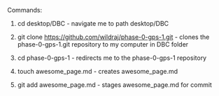 Commands: 
1. cd desktop/DBC - navigate me to path desktop/DBC

2. git clone https://github.com/wildraj/phase-0-gps-1.git - clones the phase-0-gps-1.git repository to my computer in DBC folder 

3. cd phase-0-gps-1 - redirects me to the phase-0-gps-1 repository

4. touch awesome_page.md - creates awesome_page.md

5. git add awesome_page.md - stages awesome_page.md for commit